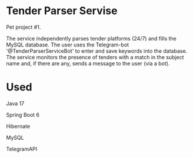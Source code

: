 # Tender Parser Servise
Pet project #1. 

The service independently parses tender platforms (24/7) and fills the MySQL database.
The user uses the Telegram-bot '@TenderParserServiceBot' to enter and save keywords into the database.
The service monitors the presence of tenders with a match in the subject name and, if there are any, sends a message to the user (via a bot).


# Used
Java 17

Spring Boot 6

Hibernate

MySQL

TelegramAPI
